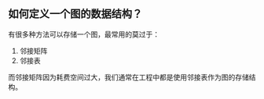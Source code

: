 ## 如何定义一个图的数据结构？

有很多种方法可以存储一个图，最常用的莫过于：

1. 邻接矩阵
2. 邻接表

而邻接矩阵因为耗费空间过大，我们通常在工程中都是使用邻接表作为图的存储结构。





